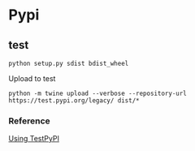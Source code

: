 # Pypi

## test

```shell
python setup.py sdist bdist_wheel
```

Upload to test

```shell
python -m twine upload --verbose --repository-url https://test.pypi.org/legacy/ dist/*
```

### Reference

[Using TestPyPI](https://packaging.python.org/en/latest/guides/using-testpypi/)
